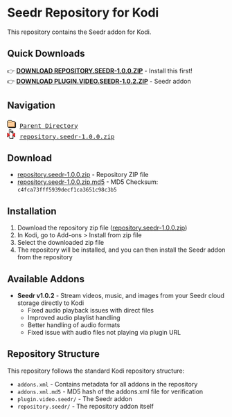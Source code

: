 # Seedr Repository for Kodi

This repository contains the Seedr addon for Kodi.

## Quick Downloads

👉 **[DOWNLOAD REPOSITORY.SEEDR-1.0.0.ZIP](repository.seedr-1.0.0.zip)** - Install this first!  
👉 **[DOWNLOAD PLUGIN.VIDEO.SEEDR-1.0.2.ZIP](../plugin.video.seedr/plugin.video.seedr-1.0.2.zip)** - Seedr addon

## Navigation

<pre>
<img src="../icons/folder.gif" alt="[DIR]"> <a href="../">Parent Directory</a>
<img src="../icons/compressed.gif" alt="[ZIP]"> <a href="repository.seedr-1.0.0.zip">repository.seedr-1.0.0.zip</a>
</pre>

## Download

- [repository.seedr-1.0.0.zip](repository.seedr-1.0.0.zip) - Repository ZIP file
- [repository.seedr-1.0.0.zip.md5](repository.seedr-1.0.0.zip.md5) - MD5 Checksum: `c4fca73fff5939decf1ca3651c98c3b5`

## Installation

1. Download the repository zip file ([repository.seedr-1.0.0.zip](repository.seedr-1.0.0.zip))
2. In Kodi, go to Add-ons > Install from zip file
3. Select the downloaded zip file
4. The repository will be installed, and you can then install the Seedr addon from the repository

## Available Addons

- **Seedr v1.0.2** - Stream videos, music, and images from your Seedr cloud storage directly to Kodi
  - Fixed audio playback issues with direct files
  - Improved audio playlist handling
  - Better handling of audio formats
  - Fixed issue with audio files not playing via plugin URL

## Repository Structure

This repository follows the standard Kodi repository structure:

- `addons.xml` - Contains metadata for all addons in the repository
- `addons.xml.md5` - MD5 hash of the addons.xml file for verification
- `plugin.video.seedr/` - The Seedr addon
- `repository.seedr/` - The repository addon itself
